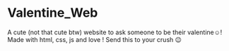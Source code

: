 # Valentine_Web
A cute (not that cute btw) website to ask someone to be their valentine☺️! Made with html, css, js and  love ! Send this to your crush 😉
